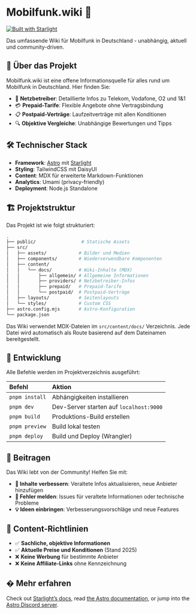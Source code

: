 # Mobilfunk.wiki 📱

[![Built with Starlight](https://astro.badg.es/v2/built-with-starlight/tiny.svg)](https://starlight.astro.build)

Das umfassende Wiki für Mobilfunk in Deutschland - unabhängig, aktuell und community-driven.

## 🚀 Über das Projekt

Mobilfunk.wiki ist eine offene Informationsquelle für alles rund um Mobilfunk in Deutschland. Hier finden Sie:

- 📡 **Netzbetreiber**: Detaillierte Infos zu Telekom, Vodafone, O2 und 1&1
- 💳 **Prepaid-Tarife**: Flexible Angebote ohne Vertragsbindung
- 📋 **Postpaid-Verträge**: Laufzeitverträge mit allen Konditionen
- 🔍 **Objektive Vergleiche**: Unabhängige Bewertungen und Tipps

## 🛠️ Technischer Stack

- **Framework**: [Astro](https://astro.build) mit [Starlight](https://starlight.astro.build)
- **Styling**: TailwindCSS mit DaisyUI
- **Content**: MDX für erweiterte Markdown-Funktionen
- **Analytics**: Umami (privacy-friendly)
- **Deployment**: Node.js Standalone

## 🏗️ Projektstruktur

Das Projekt ist wie folgt strukturiert:

```bash
.
├── public/                 # Statische Assets
├── src/
│   ├── assets/            # Bilder und Medien  
│   ├── components/        # Wiederverwendbare Komponenten
│   ├── content/
│   │   └── docs/          # Wiki-Inhalte (MDX)
│   │       ├── allgemein/ # Allgemeine Informationen
│   │       ├── providers/ # Netzbetreiber-Infos
│   │       ├── prepaid/   # Prepaid-Tarife
│   │       └── postpaid/  # Postpaid-Verträge
│   ├── layouts/           # Seitenlayouts
│   └── styles/            # Custom CSS
├── astro.config.mjs       # Astro-Konfiguration
└── package.json
```

Das Wiki verwendet MDX-Dateien im `src/content/docs/` Verzeichnis. Jede Datei wird automatisch als Route basierend auf dem Dateinamen bereitgestellt.

## 🧞 Entwicklung

Alle Befehle werden im Projektverzeichnis ausgeführt:

| Befehl              | Aktion                                    |
| :------------------ | :---------------------------------------- |
| `pnpm install`      | Abhängigkeiten installieren               |
| `pnpm dev`          | Dev-Server starten auf `localhost:9000`  |
| `pnpm build`        | Produktions-Build erstellen              |
| `pnpm preview`      | Build lokal testen                        |
| `pnpm deploy`       | Build und Deploy (Wrangler)              |

## 🤝 Beitragen

Das Wiki lebt von der Community! Helfen Sie mit:

- **📝 Inhalte verbessern**: Veraltete Infos aktualisieren, neue Anbieter hinzufügen
- **🐛 Fehler melden**: Issues für veraltete Informationen oder technische Probleme
- **💡 Ideen einbringen**: Verbesserungsvorschläge und neue Features

## 📄 Content-Richtlinien

- ✅ **Sachliche, objektive Informationen**
- ✅ **Aktuelle Preise und Konditionen** (Stand 2025)
- ❌ **Keine Werbung** für bestimmte Anbieter
- ❌ **Keine Affiliate-Links** ohne Kennzeichnung

## � Mehr erfahren

Check out [Starlight’s docs](https://starlight.astro.build/), read [the Astro documentation](https://docs.astro.build), or jump into the [Astro Discord server](https://astro.build/chat).
